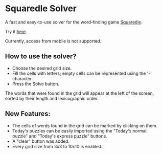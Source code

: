 # Squaredle Solver
A fast and easy-to-use solver for the word-finding game [Squaredle](https://squaredle.app/).

Try it [here](https://idanhalp.github.io/Squaredle-Solver/Live/).

Currently, access from mobile is not supported.

## How to use the solver?
* Choose the desired grid size.
* Fill the cells with letters; empty cells can be represented using the '-' character.
* Press the Solve button.

The words that were found in the grid will appear at the left of the screen, sorted by their length and lexicographic order.

## New Features:
*  The cells of words found in the grid can be marked by clicking on them.
*  Today's puzzles can be easily imported using the "Today's normal puzzle" and "Today's express puzzle" buttons.
*  A "clear" button was added.
*  Every grid size from 3x3 to 10x10 is enabled.

